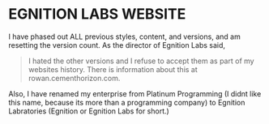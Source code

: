 # EGNITION LABS WEBSITE
I have phased out ALL previous styles, content, and versions, and am resetting the version count. 
As the director of Egnition Labs said,
  > I hated the other versions and I refuse to accept them as part of my websites history. 
There is information about this at rowan.cementhorizon.com.

Also, I have renamed my enterprise from Platinum Programming (I didnt like this name, because its more than a programming company) to Egnition Labratories (Egnition or Egnition Labs for short.)
